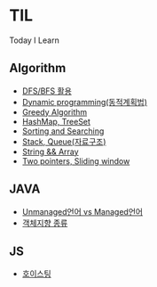 # TIL
Today I Learn

## Algorithm
- [DFS/BFS 활용](https://github.com/jun111haha/TIL/blob/main/Algorithm/DFS%2C%20BFS%20%ED%99%9C%EC%9A%A9.md) 
- [Dynamic programming(동적계획법)](https://github.com/jun111haha/TIL/blob/main/Algorithm/Dynamic%20programming(%EB%8F%99%EC%A0%81%EA%B3%84%ED%9A%8D%EB%B2%95).md)
- [Greedy Algorithm](https://github.com/jun111haha/TIL/blob/main/Algorithm/Greedy%20Algorithm.md)
- [HashMap, TreeSet](https://github.com/jun111haha/TIL/blob/main/Algorithm/HashMap%2C%20TreeSet%20(%ED%95%B4%EC%89%AC%2C%20%EC%A0%95%EB%A0%AC%EC%A7%80%EC%9B%90%20Set).md)
- [Sorting and Searching](https://github.com/jun111haha/TIL/blob/main/Algorithm/Sorting%20and%20Searching(%EC%A0%95%EB%A0%AC%2C%20%EC%9D%B4%EB%B6%84%EA%B2%80%EC%83%89%EA%B3%BC%20%EA%B2%B0%EC%A0%95%EC%95%8C%EA%B3%A0%EB%A6%AC%EC%A6%98).md)
- [Stack, Queue(자료구조)](https://github.com/jun111haha/TIL/blob/main/Algorithm/Stack%2C%20Queue(%EC%9E%90%EB%A3%8C%EA%B5%AC%EC%A1%B0).md)
- [String && Array](https://github.com/jun111haha/TIL/blob/main/Algorithm/String%20%26%26%20Array.md)
- [Two pointers, Sliding window](https://github.com/jun111haha/TIL/blob/main/Algorithm/Two%20pointers%2C%20Sliding%20window.md)

## JAVA
- [Unmanaged언어 vs Managed언어](https://github.com/jun111haha/TIL/blob/main/JAVA/1.%20Unmanaged%EC%96%B8%EC%96%B4%20vs%20Managed%EC%96%B8%EC%96%B4.md)
- [객체지향 종류](https://github.com/jun111haha/TIL/blob/main/JAVA/2.%20%EA%B0%9D%EC%B2%B4%EC%A7%80%ED%96%A5%20%EC%A2%85%EB%A5%98.md)

## JS
- [호이스팅](https://github.com/jun111haha/TIL/blob/main/JavaScript/%ED%98%B8%EC%9D%B4%EC%8A%A4%ED%8C%85.md)
